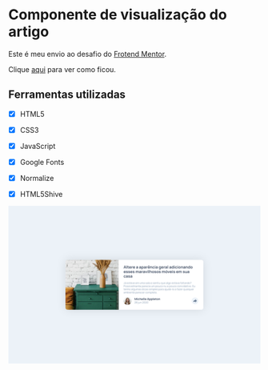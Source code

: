 # Componente de visualização do artigo

Este é meu envio ao desafio do [Frotend Mentor](https://www.frontendmentor.io/profile/EdivandroLima).

Clique [aqui](https://fem-componente-de-visualizacao-do-artigo.vercel.app/) para ver como ficou.

## Ferramentas utilizadas
-[x] HTML5
-[x] CSS3
-[x] JavaScript
-[x] Google Fonts
-[x] Normalize
-[x] HTML5Shive


![Preview](./design/preview-final.png)